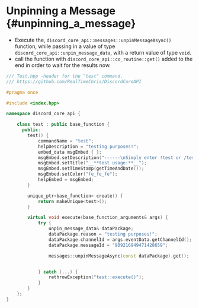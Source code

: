 Unpinning a Message {#unpinning_a_message}
============
- Execute the, `discord_core_api::messages::unpinMessageAsync()` function, while passing in a value of type `discord_core_api::unpin_message_data`, with a return value of type `void`.
- call the function with `discord_core_api::co_routine::get()` added to the end in order to wait for the results now.

```cpp
/// Test.hpp -header for the "test" command.
/// https://github.com/RealTimeChris/DiscordCoreAPI

#pragma once

#include <index.hpp>

namespace discord_core_api {

	class test : public base_function {
	  public:
		test() {
			commandName = "test";
			helpDescription = "testing purposes!";
			embed_data msgEmbed { };
			msgEmbed.setDescription("------\nSimply enter !test or /test!\n------");
			msgEmbed.setTitle("__**test usage:**__");
			msgEmbed.setTimeStamp(getTimeAndDate());
			msgEmbed.setColor("fe_fe_fe");
			helpEmbed = msgEmbed;
		}

		unique_ptr<base_function> create() {
			return makeUnique<test>();
		}

		virtual void execute(base_function_arguments& args) {
			try {
				unpin_message_data& dataPackage;
				dataPackage.reason = "testing purposes!";
				dataPackage.channelId = args.eventData.getChannelId();
				dataPackage.messageId = "909216949471428659";

				messages::unpinMessageAsync(const dataPackage).get();


			} catch (...) {
				rethrowException("test::execute()");
			}
		}
	};
}
```
